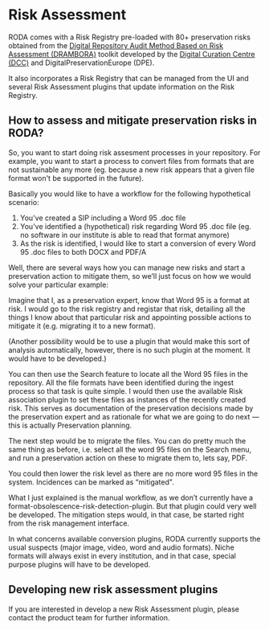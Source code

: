 # Risk Assessment

RODA comes with a Risk Registry pre-loaded with 80+ preservation risks obtained from the [Digital Repository Audit Method Based on Risk Assessment (DRAMBORA)](http://www.repositoryaudit.eu) toolkit developed by the [Digital Curation Centre (DCC)](http://www.dcc.ac.uk) and DigitalPreservationEurope (DPE).

It also incorporates a Risk Registry that can be managed from the UI and several Risk Assessment plugins that update information on the Risk Registry.

## How to assess and mitigate preservation risks in RODA?

So, you want to start doing risk assesment processes in your repository. For example, you want to start a process to convert files from formats that are not sustainable any more (eg. because a new risk appears that a given file format won't be supported in the future).

Basically you would like to have a workflow for the following hypothetical scenario: 

1. You've created a SIP including a Word 95 .doc file 
1. You've identified a (hypothetical) risk regarding Word 95 .doc file (eg. no software in our institute is able to read that format anymore)
1. As the risk is identified, I would like to start a conversion of every Word 95 .doc files to both DOCX and PDF/A

Well, there are several ways how you can manage new risks and start a preservation action to mitigate them, so we’ll just focus on how we would solve your particular example:

Imagine that I, as a preservation expert, know that Word 95 is a format at risk. I would go to the risk registry and registar that risk, detailing all the things I know about that particular risk and appointing possible actions to mitigate it (e.g. migrating it to a new format).

(Another possibility would be to use a plugin that would make this sort of analysis automatically, however, there is no such plugin at the moment. It would have to be developed.)

You can then use the Search feature to locate all the Word 95 files in the repository. All the file formats have been identified during the ingest process so that task is quite simple. I would then use the available Risk association plugin to set these files as instances of the recently created risk. This serves as documentation of the preservation decisions made by the preservation expert and as rationale for what we are going to do next — this is actually Preservation planning.

The next step would be to migrate the files. You can do pretty much the same thing as before, i.e. select all the word 95 files on the Search menu, and run a preservation action on these to migrate them to, lets say, PDF.

You could then lower the risk level as there are no more word 95 files in the system. Incidences can be marked as “mitigated".

What I just explained is the manual workflow, as we don’t currently have a format-obsolescence-risk-detection-plugin. But that plugin could very well be developed. The mitigation steps would, in that case, be started right from the risk management interface.

In what concerns available conversion plugins,  RODA currently supports the usual suspects (major image, video, word and audio formats). Niche formats will always exist in every institution, and in that case, special purpose plugins will have to be developed.

## Developing new risk assessment plugins

If you are interested in develop a new Risk Assessment plugin, please contact the product team for further information.
